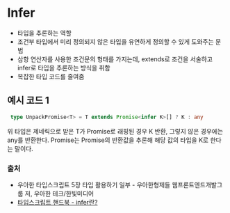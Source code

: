 # Infer
- 타입을 추론하는 역할
- 조건부 타입에서 미리 정의되지 않은 타입을 유연하게 정의할 수 있게 도와주는 문법
- 삼항 연산자를 사용한 조건문의 형태를 가지는데, extends로 조건을 서술하고 infer로 타입을 추론하는 방식을 취함
- 복잡한 타입 코드를 줄여줌

## 예시 코드 1
```ts
 type UnpackPromise<T> = T extends Promise<infer K>[] ? K : any
```

위 타입은 제네릭으로 받은 T가 Promise로 래핑된 경우 K 반환, 그렇지 않은 경우에는 any를 반환한다. Promise<infer K>는 Promise의 반환값을 추론해 해당 값의 타입을 K로 한다는 말이다.


### 출처
- 우아한 타입스크립트 5장 타입 활용하기 일부 - 우아한형제들 웹프론트엔드개발그룹 저, 우아한 테크/한빛미디어
- [타입스크립트 핸드북 - infer란?](https://joshua1988.github.io/ts/usage/infer.html#infer%EB%9E%80)